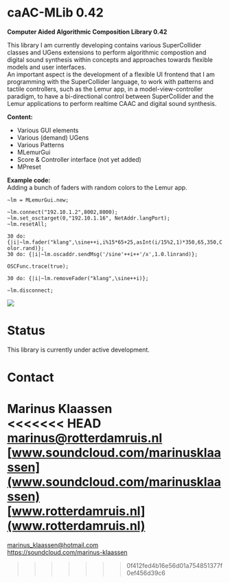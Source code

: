 caAC-MLib 0.42
===========
**Computer Aided Algorithmic Composition Library 0.42**

 
This library I am currently developing contains various SuperCollider classes and UGens extensions to perform algorithmic compostion and digital sound synthesis within concepts and approaches towards flexible models and user interfaces.   
An important aspect is the development of a flexible UI frontend that I am programming with the SuperCollider language, to work with patterns and tactile controllers, such as the Lemur app, in a model-view-controller paradigm, to have a bi-directional control between SuperCollider and the Lemur applications to perform realtime CAAC and digital sound synthesis.    


**Content:**
 
- Various GUI elements  
- Various (demand) UGens  
- Various Patterns   
- MLemurGui  
- Score & Controller interface (not yet added) 
- MPreset  

**Example code:**  
Adding a bunch of faders with random colors to the Lemur app. 
 
`~lm = MLemurGui.new;`  

`~lm.connect("192.10.1.2",8002,8000);`    
`~lm.set_osctarget(0,"192.10.1.16", NetAddr.langPort);`    
`~lm.resetAll;`    
  
`30 do: {|i|~lm.fader("klang",\sine++i,i%15*65+25,asInt(i/15%2,1)*350,65,350,Color.rand)};`  
`30 do: {|i|~lm.oscaddr.sendMsg('/sine'++i++'/x',1.0.linrand)};` 
 
`OSCFunc.trace(true);`   

`30 do: {|i|~lm.removeFader("klang",\sine++i)};`  

`~lm.disconnect;`  


![](https://raw.github.com/marinusklaassen/caAC-MLib/caAC-MLib-master/Lemur/HelpSource/Classes/lpict.png)


Status
======
This library is currently under active development. 



Contact
=======

**Marinus Klaassen**  
<<<<<<< HEAD
marinus@rotterdamruis.nl  
[www.soundcloud.com/marinusklaassen](www.soundcloud.com/marinusklaassen)  
[www.rotterdamruis.nl](www.rotterdamruis.nl)
=======
marinus_klaassen@hotmail.com    
https://soundcloud.com/marinus-klaassen
>>>>>>> 0f412fed4b16e56d01a754851377f0ef456d39c6


